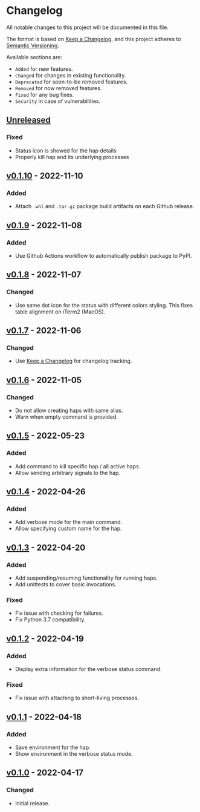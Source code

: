 # Changelog

All notable changes to this project will be documented in this file.

The format is based on [Keep a Changelog](https://keepachangelog.com/en/1.0.0/),
and this project adheres to [Semantic Versioning](https://semver.org/spec/v2.0.0.html).

Available sections are:

-   `Added` for new features.
-   `Changed` for changes in existing functionality.
-   `Deprecated` for soon-to-be removed features.
-   `Removed` for now removed features.
-   `Fixed` for any bug fixes.
-   `Security` in case of vulnerabilities.

## [Unreleased]

### Fixed

-   Status icon is showed for the hap details
-   Properly kill hap and its underlying processes

## [v0.1.10] - 2022-11-10

### Added

-   Attach `.whl` and `.tar.gz` package build artifacts on each Github release.

## [v0.1.9] - 2022-11-08

### Added

-   Use Github Actions workflow to automatically publish package to PyPI.

## [v0.1.8] - 2022-11-07

### Changed

-   Use same dot icon for the status with different colors styling. This fixes table alignment on iTerm2 (MacOS).

## [v0.1.7] - 2022-11-06

### Changed

-   Use [Keep a Changelog](https://keepachangelog.com/en/1.0.0/) for changelog tracking.

## [v0.1.6] - 2022-11-05

### Changed

-   Do not allow creating haps with same alias.
-   Warn when empty command is provided.

## [v0.1.5] - 2022-05-23

### Added

-   Add command to kill specific hap / all active haps.
-   Allow sending arbitrary signals to the hap.

## [v0.1.4] - 2022-04-26

### Added

-   Add verbose mode for the main command.
-   Allow specifying custom name for the hap.

## [v0.1.3] - 2022-04-20

### Added

-   Add suspending/resuming functionality for running haps.
-   Add unittests to cover basic invocations.

### Fixed

-   Fix issue with checking for failures.
-   Fix Python 3.7 compatibility.

## [v0.1.2] - 2022-04-19

### Added

-   Display extra information for the verbose status command.

### Fixed

-   Fix issue with attaching to short-living processes.

## [v0.1.1] - 2022-04-18

### Added

-   Save environment for the hap.
-   Show environment in the verbose status mode.

## [v0.1.0] - 2022-04-17

### Changed

-   Initial release.

[Unreleased]: https://github.com/bmwant/hapless/compare/v0.1.10...HEAD

[v0.1.10]: https://github.com/bmwant/hapless/compare/v0.1.9...v0.1.10

[v0.1.9]: https://github.com/bmwant/hapless/compare/v0.1.8...v0.1.9

[v0.1.8]: https://github.com/bmwant/hapless/compare/v0.1.7...v0.1.8

[v0.1.7]: https://github.com/bmwant/hapless/compare/v0.1.6...v0.1.7

[v0.1.6]: https://github.com/bmwant/hapless/compare/v0.1.5...v0.1.6

[v0.1.5]: https://github.com/bmwant/hapless/compare/v0.1.4...v0.1.5

[v0.1.4]: https://github.com/bmwant/hapless/compare/v0.1.3...v0.1.4

[v0.1.3]: https://github.com/bmwant/hapless/compare/v0.1.2...v0.1.3

[v0.1.2]: https://github.com/bmwant/hapless/compare/v0.1.1...v0.1.2

[v0.1.1]: https://github.com/bmwant/hapless/compare/v0.1.0...v0.1.1

[v0.1.0]: https://github.com/bmwant/hapless/compare/6a73ff26ed15485a5c28a6d6ffb1032b187f06e7...v0.1.0
